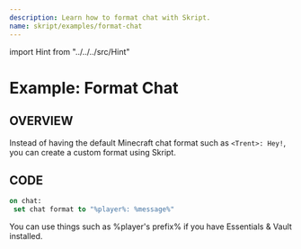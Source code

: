 ```yaml
---
description: Learn how to format chat with Skript.
name: skript/examples/format-chat
---
```


import Hint from "../../../src/Hint"

# Example: Format Chat

## OVERVIEW

Instead of having the default Minecraft chat format such as `<Trent>: Hey!`, you can create a custom format using Skript.

## CODE

```vb
on chat:
 set chat format to "%player%: %message%"
```

<Hint style="info">
You can use things such as <inlineCode>%player's prefix%</inlineCode> if you have Essentials & Vault installed.
</Hint>
